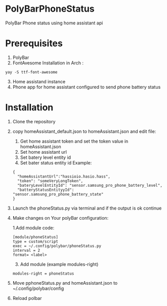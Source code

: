 # PolyBarPhoneStatus
PolyBar Phone status using home assistant api

# Prerequisites
1. PolyBar
2. FontAvesome 
Installation in Arch :
```
yay -S ttf-font-awesome
```
3. Home assistand instance
4. Phone app for home assistant configured to send phone battery status

# Installation
1. Clone the repository
2. copy homeAssistant_default.json to homeAssistant.json and edit file:
    1. Get home assistant token and set the token value in homeAssistant.json
    2. Set home assistant url
    3. Set batery level entity id
    4. Set bater status entity id
      Example:
      ```
      {
        "homeAssistantUrl":"hassioio.hasio.hass",
        "token": "someVeryLongToken",
        "bateryLevelEntityId": "sensor.samsung_pro_phone_battery_level",
        "batteryStatusEntityyId": "sensor.samsung_pro_phone_battery_state"
      }
      ```
4. Launch the phoneStatus.py via terminal and if the output is ok continue
5. Make changes on Your polyBar configuration:

    1.Add module code:
      ```
      [module/phoneStatus]
      type = custom/script
      exec = ~/.config/polybar/phoneStatus.py
      interval = 2
      format= <label>
      ```
    3. Add module (example modules-right)
      ```
      modules-right = phoneStatus
      ```
  
6. Move pphoneStatus.py and homeAssistant.json to ~/.config/polybar/config
7. Reload polbar

